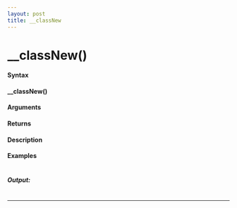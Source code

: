```yaml
---
layout: post
title: __classNew
---
```


# __classNew()


#### Syntax

#### __classNew()

#### Arguments

#### Returns

#### Description

#### Examples

```

```

##### Output:

```

```

---